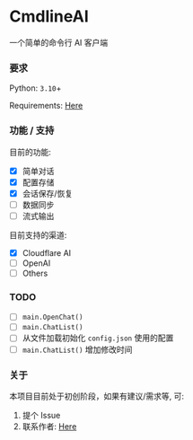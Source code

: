 # CmdlineAI

一个简单的命令行 AI 客户端

### 要求

Python: `3.10`+

Requirements: [Here](./requirements.txt)

### 功能 / 支持

目前的功能:

- [x] 简单对话
- [x] 配置存储
- [x] 会话保存/恢复
- [ ] 数据同步
- [ ] 流式输出

目前支持的渠道:

- [x] Cloudflare AI
- [ ] OpenAI
- [ ] Others

### TODO

- [ ] `main.OpenChat()`
- [ ] `main.ChatList()`
- [ ] 从文件加载初始化 `config.json` 使用的配置
- [ ] `main.ChatList()` 增加修改时间

### 关于

本项目目前处于初创阶段，如果有建议/需求等, 可:

1. 提个 Issue
2. 联系作者: [Here](https://wyf9.top/#/?id=contact)